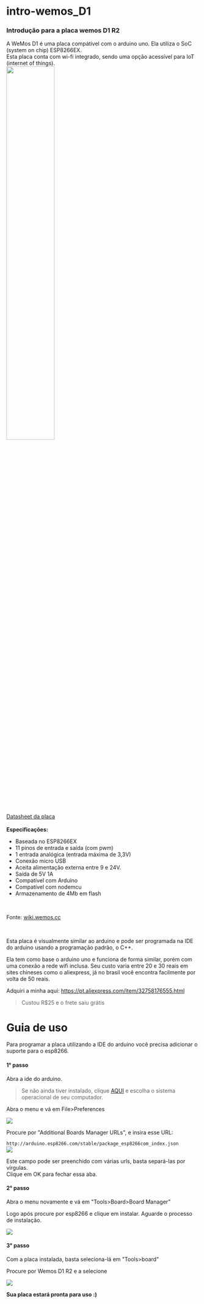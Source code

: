 # intro-wemos_D1
<h3>Introdução para a placa wemos D1 R2</h3>  
  
A WeMos D1 é uma placa compátivel com o arduino uno. Ela utiliza o SoC (system on chip) ESP8266EX. <br/>
Esta placa conta com wi-fi integrado, sendo uma opção acessível para IoT (internet of things).  <br/>
<img width="50%" src="https://user-images.githubusercontent.com/53026536/69000547-24082000-08b0-11ea-93b5-ef82466e5f68.jpg"> <br/>
<a href="https://wiki.wemos.cc/_media/products:d1:d1_v2.0.0.pdf">Datasheet da placa</a> <br/> <br/>
<strong>Especificações:</strong>
<ul>
<li>Baseada no ESP8266EX</li>  
<li>11 pinos de entrada e saída (com pwm)</li>  
<li>1 entrada analógica (entrada máxima de 3,3V)</li>  
<li>Conexão micro USB</li>  
<li>Aceita alimentação externa entre 9 e 24V.</li>  
<li>Saída de 5V 1A</li>  
<li>Compatível com Arduino</li>  
<li>Compatível com nodemcu</li>  
<li>Armazenamento de 4Mb em flash</li>  
</ul> <br/> 

Fonte: <a href="https://wiki.wemos.cc/products:d1:d1">wiki.wemos.cc</a> <br/> 

<br/> 
<p>Esta placa é visualmente similar ao arduino e pode ser programada na IDE do arduino usando a programação padrão, o C++. <p/>

<p>Ela tem como base o arduino uno e funciona de forma similar, porém com uma conexão a rede wifi inclusa. 
Seu custo varia entre 20 e 30 reais em sites chineses como o aliexpress, já no brasil você encontra facilmente por volta de 50 reais. <p/>

<p>Adquiri a minha aqui: <a href="https://pt.aliexpress.com/item/32758176555.html">https://pt.aliexpress.com/item/32758176555.html</a>
<p/>

>Custou R$25 e o frete saiu grátis

<h1>Guia de uso</h1>
<p>Para programar a placa utilizando a IDE do arduino você precisa adicionar o suporte para o esp8266.</p>
<h4>1° passo</h4>
<p>Abra a ide do arduino.</p>

>Se não ainda tiver instalado, clique <a href="https://www.arduino.cc/en/main/software">AQUI</a>
>e escolha o sistema operacional de seu computador.

<p>Abra o menu e vá em File>Preferences</p>
<img src="https://user-images.githubusercontent.com/53026536/69002501-52492800-08cf-11ea-8476-74e373a8c13a.png">
<p>Procure por "Additional Boards Manager URLs", e insira esse URL: </p> 
<code>http://arduino.esp8266.com/stable/package_esp8266com_index.json</code> <br/>
<img src="https://user-images.githubusercontent.com/53026536/69002466-a1428d80-08ce-11ea-87a7-03b7b6f1ed63.png">

<p>Este campo pode ser preenchido com várias urls, basta separá-las por vírgulas. <br/>
 Clique em OK para fechar essa aba.</p>

<h4>2° passo</h4>
<p>Abra o menu novamente e vá em "Tools>Board>Board Manager"</p>
<p>Logo após procure por esp8266 e clique em instalar. Aguarde o processo de instalação.</p>
<img src="https://user-images.githubusercontent.com/53026536/69002522-b2d86500-08cf-11ea-8008-c8f4d5f8ed55.png">

<h4>3° passo</h4>
<p>Com a placa instalada, basta seleciona-lá em "Tools>board"</p>
<p>Procure por Wemos D1 R2 e a selecione</p>
<img src="https://user-images.githubusercontent.com/53026536/69002493-3180d280-08cf-11ea-922c-97b3f91d82b5.png">
<p><strong>Sua placa estará pronta para uso :)</strong></p>


